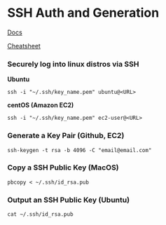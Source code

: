 # SSH Auth and Generation

[Docs](https://linux.die.net/man/1/ssh)

[Cheatsheet](https://cheatsheet.dennyzhang.com/cheatsheet-ssh-a4)

### Securely log into linux distros via SSH

**Ubuntu**

`ssh -i "~/.ssh/key_name.pem" ubuntu@<URL>`

**centOS (Amazon EC2)**

`ssh -i "~/.ssh/key_name.pem" ec2-user@<URL>`

### Generate a Key Pair (Github, EC2)
`ssh-keygen -t rsa -b 4096 -C "email@email.com"`

### Copy a SSH Public Key (MacOS)
`pbcopy < ~/.ssh/id_rsa.pub`

### Output an SSH Public Key (Ubuntu)
`cat ~/.ssh/id_rsa.pub`
